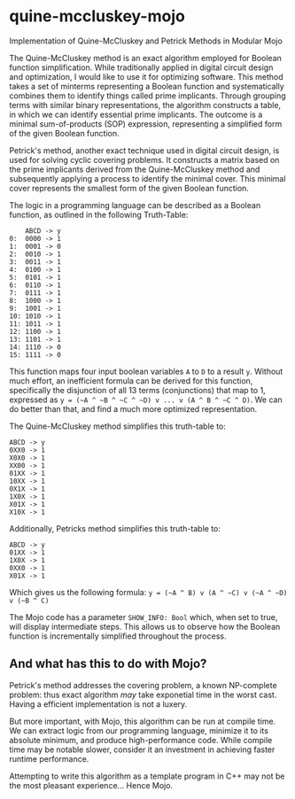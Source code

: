 # quine-mccluskey-mojo

Implementation of Quine-McCluskey and Petrick Methods in Modular Mojo

The Quine-McCluskey method is an exact algorithm employed for Boolean function simplification. While traditionally applied in digital circuit design and optimization, I would like to use it for optimizing software. This method takes a set of minterms representing a Boolean function and systematically combines them to identify things called prime implicants. Through grouping terms with similar binary representations, the algorithm constructs a table, in which we can identify essential prime implicants. The outcome is a minimal sum-of-products (SOP) expression, representing a simplified form of the given Boolean function.

Petrick's method, another exact technique used in digital circuit design, is used for solving cyclic covering problems. It constructs a matrix based on the prime implicants derived from the Quine-McCluskey method and subsequently applying a process to identify the minimal cover. This minimal cover represents the smallest form of the given Boolean function.

The logic in a programming language can be described as a Boolean function, as outlined in the following Truth-Table:

```
    ABCD -> y
0:  0000 -> 1
1:  0001 -> 0
2:  0010 -> 1
3:  0011 -> 1
4:  0100 -> 1
5:  0101 -> 1
6:  0110 -> 1
7:  0111 -> 1
8:  1000 -> 1
9:  1001 -> 1
10: 1010 -> 1
11: 1011 -> 1
12: 1100 -> 1
13: 1101 -> 1
14: 1110 -> 0
15: 1111 -> 0
```

 This function maps four input boolean variables `A` to `D` to a result `y`. Without much effort, an inefficient formula can be derived for this function, specifically the disjunction of all 13 terms (conjunctions) that map to 1, expressed as `y = (~A ^ ~B ^ ~C ^ ~D) v ... v (A ^ B ^ ~C ^ D)`. We can do better than that, and find a much more optimized representation.


The Quine-McCluskey method simplifies this truth-table to:

```
ABCD -> y
0XX0 -> 1
X0X0 -> 1
XX00 -> 1
01XX -> 1
10XX -> 1
0X1X -> 1
1X0X -> 1
X01X -> 1
X10X -> 1
```

Additionally, Petricks method simplifies this truth-table to:
```
ABCD -> y
01XX -> 1
1X0X -> 1
0XX0 -> 1
X01X -> 1
```

Which gives us the following formula: `y = (~A ^ B) v (A ^ ~C) v (~A ^ ~D) v (~B ^ C)`

The Mojo code has a parameter `SHOW_INFO: Bool` which, when set to true, will display intermediate steps. This allows us to observe how the Boolean function is incrementally simplified throughout the process.

## And what has this to do with Mojo?

Petrick's method addresses the covering problem, a known NP-complete problem: thus exact algorithm *may* take exponetial time in the worst cast. Having a efficient implementation is not a luxery.

But more important, with Mojo, this algorithm can be run at compile time. We can extract logic from our programming language, minimize it to its absolute minimum, and produce high-performance code. While compile time may be notable slower, consider it an investment in achieving faster runtime performance.

Attempting to write this algorithm as a template program in C++ may not be the most pleasant experience... Hence Mojo.
